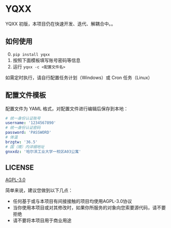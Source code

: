 # YQXX

YQXX 初版，本项目仍在快速开发、迭代、解耦合中。。

## 如何使用

0. `pip install yqxx`
1. 按照下面模板填写账号密码等信息
2. 运行 `yqxx -c <配置文件名>`

如需定时执行，请自行配置任务计划（Windows）或 Cron 任务（Linux）

## 配置文件模板

配置文件为 YAML 格式，对配置文件进行编辑后保存到本地：

```yaml
# 统一身份认证账号
username: '1234567890'
# 统一身份认证密码
password: 'PASSWORD'
# 体温
brzgtw: '36.5'
# 国（境）内详细地址
gnxxdz: '哈尔滨工业大学一校区A03公寓'
```

## LICENSE

[AGPL-3.0](LICENSE)

简单来说，建议您做到以下几点：

- 任何基于或与本项目有间接接触的项目均使用AGPL-3.0协议
- 当你使用本项目或对其修改时，如果你所服务的对象向您索要源代码，请不要拒绝
- 请不要将本项目用于商业用途
